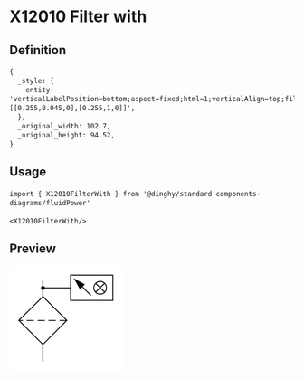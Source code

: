 # X12010 Filter with

## Definition

```
{
  _style: { 
    entity: 'verticalLabelPosition=bottom;aspect=fixed;html=1;verticalAlign=top;fillColor=strokeColor;align=center;outlineConnect=0;shape=mxgraph.fluid_power.x12010;points=[[0.255,0.045,0],[0.255,1,0]]',
  },
  _original_width: 102.7,
  _original_height: 94.52,
}
```

## Usage

```
import { X12010FilterWith } from '@dinghy/standard-components-diagrams/fluidPower'

<X12010FilterWith/>
```

## Preview

<img src="./x12010-filter-with.png" width="200"/>
